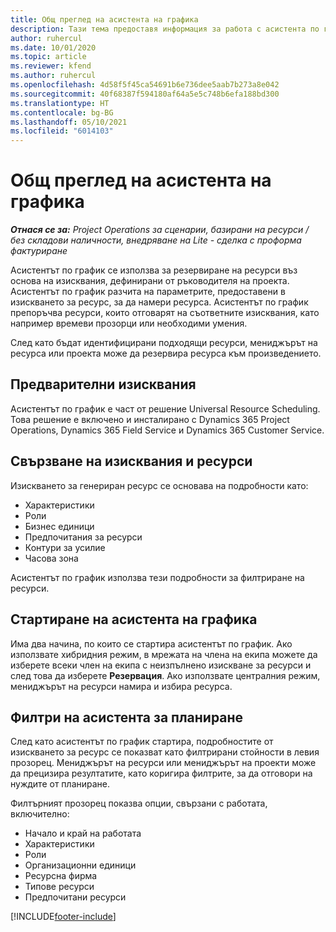 ```yaml
---
title: Общ преглед на асистента на графика
description: Тази тема предоставя информация за работа с асистента по график за резервиране на ресурси.
author: ruhercul
ms.date: 10/01/2020
ms.topic: article
ms.reviewer: kfend
ms.author: ruhercul
ms.openlocfilehash: 4d58f5f45ca54691b6e736dee5aab7b273a8e042
ms.sourcegitcommit: 40f68387f594180af64a5e5c748b6efa188bd300
ms.translationtype: HT
ms.contentlocale: bg-BG
ms.lasthandoff: 05/10/2021
ms.locfileid: "6014103"
---
```

# <a name="schedule-assistant-overview"></a>Общ преглед на асистента на графика

_**Отнася се за:** Project Operations за сценарии, базирани на ресурси / без складови наличности, внедряване на Lite - сделка с проформа фактуриране_

Асистентът по график се използва за резервиране на ресурси въз основа на изисквания, дефинирани от ръководителя на проекта. Асистентът по график разчита на параметрите, предоставени в изискването за ресурс, за да намери ресурса. Асистентът по график препоръчва ресурси, които отговарят на съответните изисквания, като например времеви прозорци или необходими умения.

След като бъдат идентифицирани подходящи ресурси, мениджърът на ресурса или проекта може да резервира ресурса към произведението.

## <a name="prerequisites"></a>Предварителни изисквания

Асистентът по график е част от решение Universal Resource Scheduling. Това решение е включено и инсталирано с Dynamics 365 Project Operations, Dynamics 365 Field Service и Dynamics 365 Customer Service.

## <a name="matching-requirements-and-resources"></a>Свързване на изисквания и ресурси

Изискването за генериран ресурс се основава на подробности като:

-   Характеристики
-   Роли
-   Бизнес единици
-   Предпочитания за ресурси
-   Контури за усилие
-   Часова зона

Асистентът по график използва тези подробности за филтриране на ресурси.

## <a name="launch-the-schedule-assistant"></a>Стартиране на асистента на графика

Има два начина, по които се стартира асистентът по график. Ако използвате хибридния режим, в мрежата на члена на екипа можете да изберете всеки член на екипа с неизпълнено изискване за ресурси и след това да изберете **Резервация**. Ако използвате централния режим, мениджърът на ресурси намира и избира ресурса.

## <a name="schedule-assistant-filters"></a>Филтри на асистента за планиране

След като асистентът по график стартира, подробностите от изискването за ресурс се показват като филтрирани стойности в левия прозорец. Мениджърът на ресурси или мениджърът на проекти може да прецизира резултатите, като коригира филтрите, за да отговори на нуждите от планиране.

Филтърният прозорец показва опции, свързани с работата, включително:

-   Начало и край на работата
-   Характеристики
-   Роли
-   Организационни единици
-   Ресурсна фирма
-   Типове ресурси
-   Предпочитани ресурси


[!INCLUDE[footer-include](../includes/footer-banner.md)]